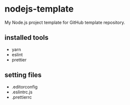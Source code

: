 # nodejs-template
My Node.js project template for GitHub template repository.

## installed tools
- yarn
- eslint
- prettier

## setting files
- .editorconfig
- .eslintrc.js
- .prettierrc
